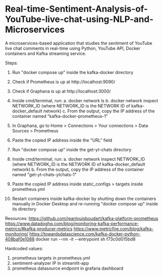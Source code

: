 # Real-time-Sentiment-Analysis-of-YouTube-live-chat-using-NLP-and-Microservices
A microservices-based application that studies the sentiment of YouTube live chat comments in real-time using Python, YouTube API, Docker containers and Kafka streaming service.

Steps:
1. Run "docker compose up" inside the kafka-docker directory

2. Check if Prometheus is up at http://localhost:9090/

3. Check if Graphana is up at http://localhost:3000/

4. Inside cmd/terminal, run:
    a. docker network ls
    b. docker network inspect NETWORK_ID
        (where NETWORK_ID is the NETWORK ID of kafka-docker_default network)
    c. From the output, copy the IP address of the container named "kafka-docker-prometheus-1"

5. In Graphana, go to Home > Connections > Your connections > Data Sources > Prometheus

6. Paste the copied IP address inside the "URL" field

7. Run "docker compose up" inside the get-yt-chats directory

8. Inside cmd/terminal, run:
    a. docker network inspect NETWORK_ID
        (where NETWORK_ID is the NETWORK ID of kafka-docker_default network)
    b. From the output, copy the IP address of the container named "get-yt-chats-ytchats-1"

9. Paste the copied IP address inside static_configs > targets inside prometheus.yml

10. Restart containers inside kafka-docker by shutting down the containers manually in Docker Desktop and re-running "docker compose up" inside its directory

Resources:
https://github.com/jeanlouisboudart/kafka-platform-prometheus
https://www.datadoghq.com/blog/monitoring-kafka-performance-metrics/#kafka-producer-metrics
https://www.metricfire.com/blog/kafka-monitoring/
https://towardsdatascience.com/kafka-docker-python-408baf0e1088
docker run --rm -it --entrypoint sh f73c0d015bd8

Hardcoded values: 
1. prometheus targets in prometheus.yml
2. sentiment-analyzer IP in streamlit-app
3. prometheus datasource endpoint in grafana dashboard